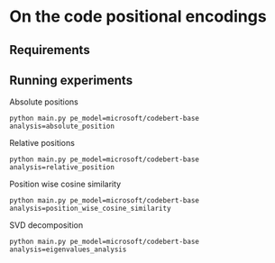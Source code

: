 # On the code positional encodings

## Requirements

## Running experiments

Absolute positions
```shell
python main.py pe_model=microsoft/codebert-base analysis=absolute_position
```

Relative positions
```shell
python main.py pe_model=microsoft/codebert-base analysis=relative_position
```

Position wise cosine similarity
```shell
python main.py pe_model=microsoft/codebert-base analysis=position_wise_cosine_similarity
```

SVD decomposition
```shell
python main.py pe_model=microsoft/codebert-base analysis=eigenvalues_analysis
```

